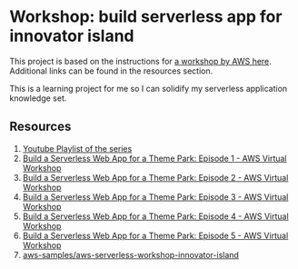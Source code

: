 # Workshop: build serverless app for innovator island
This project is based on the instructions for [a workshop by AWS here](https://s12d.com/islandworkshop). Additional links can be found in the resources section.

This is a learning project for me so I can solidify my serverless application knowledge set.

## Resources
1. [Youtube Playlist of the series](https://www.youtube.com/watch?v=GhZpSYQ6F9M&list=PL5bUlblGfe0LpQv23EVaUmeWkD7ZddnAw)
1. [Build a Serverless Web App for a Theme Park: Episode 1 - AWS Virtual Workshop](https://youtu.be/GhZpSYQ6F9M)
1. [Build a Serverless Web App for a Theme Park: Episode 2 - AWS Virtual Workshop](https://youtu.be/EhgOoFbCID0)
1. [Build a Serverless Web App for a Theme Park: Episode 3 - AWS Virtual Workshop](https://youtu.be/aNgmgZjzNr4)
1. [Build a Serverless Web App for a Theme Park: Episode 4 - AWS Virtual Workshop](https://youtu.be/G1Hukehp52Q)
1. [Build a Serverless Web App for a Theme Park: Episode 5 - AWS Virtual Workshop](https://youtu.be/FOwoq6uEcJw)
1. [aws-samples/aws-serverless-workshop-innovator-island](https://github.com/aws-samples/aws-serverless-workshop-innovator-island)


